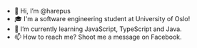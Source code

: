 - 👋 Hi, I’m @harepus
- 🎓 I'm a software engineering student at University of Oslo!
- 🌱 I’m currently learning JavaScript, TypeScript and Java.
- 📫 How to reach me? Shoot me a message on Facebook.

<!---
harepus/harepus is a ✨ special ✨ repository because its `README.md` (this file) appears on your GitHub profile.
You can click the Preview link to take a look at your changes.
--->
